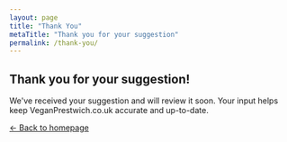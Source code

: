 ```yaml
---
layout: page
title: "Thank You"
metaTitle: "Thank you for your suggestion"
permalink: /thank-you/
---
```


## Thank you for your suggestion!

We've received your suggestion and will review it soon. Your input helps keep VeganPrestwich.co.uk accurate and up-to-date.

[← Back to homepage](/)